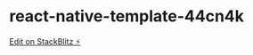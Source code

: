 # react-native-template-44cn4k

[Edit on StackBlitz ⚡️](https://stackblitz.com/edit/react-native-template-44cn4k)